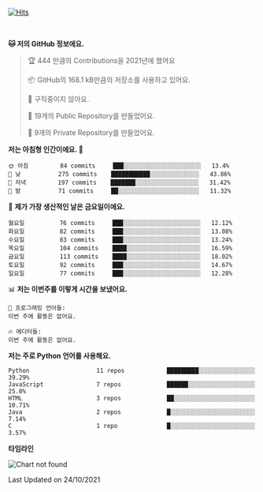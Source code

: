 [![Hits](https://hits.seeyoufarm.com/api/count/incr/badge.svg?url=https%3A%2F%2Fgithub.com%2FSoohan-Park&count_bg=%23000000&title_bg=%23828282&icon=gradle.svg&icon_color=%23FFFFFF&title=Visited&edge_flat=false)](https://hits.seeyoufarm.com)  

<br/>

<!--START_SECTION:waka-->
**🐱 저의 GitHub 정보에요.** 

> 🏆 444 만큼의 Contributions을 2021년에 했어요
 > 
> 📦 GitHub의 168.1 kB만큼의 저장소를 사용하고 있어요. 
 > 
> 🚫 구직중이지 않아요.
 > 
> 📜 19개의 Public Repository를 만들었어요. 
 > 
> 🔑 9개의 Private Repository를 만들었어요.  
 > 
**저는 아침형 인간이에요. 🐤** 

```text
🌞 아침         84 commits     ███░░░░░░░░░░░░░░░░░░░░░░   13.4% 
🌆 낮　         275 commits    ███████████░░░░░░░░░░░░░░   43.86% 
🌃 저녁         197 commits    ███████░░░░░░░░░░░░░░░░░░   31.42% 
🌙 밤　         71 commits     ██░░░░░░░░░░░░░░░░░░░░░░░   11.32%

```
📅 **제가 가장 생산적인 날은 금요일이에요.** 

```text
월요일          76 commits     ███░░░░░░░░░░░░░░░░░░░░░░   12.12% 
화요일          82 commits     ███░░░░░░░░░░░░░░░░░░░░░░   13.08% 
수요일          83 commits     ███░░░░░░░░░░░░░░░░░░░░░░   13.24% 
목요일          104 commits    ████░░░░░░░░░░░░░░░░░░░░░   16.59% 
금요일          113 commits    ████░░░░░░░░░░░░░░░░░░░░░   18.02% 
토요일          92 commits     ███░░░░░░░░░░░░░░░░░░░░░░   14.67% 
일요일          77 commits     ███░░░░░░░░░░░░░░░░░░░░░░   12.28%

```


📊 **저는 이번주를 이렇게 시간을 보냈어요.** 

```text
💬 프로그래밍 언어들: 
이번 주에 활동은 없어요.

🔥 에디터들: 
이번 주에 활동은 없어요.

```

**저는 주로 Python 언어를 사용해요.** 

```text
Python                   11 repos            █████████░░░░░░░░░░░░░░░░   39.29% 
JavaScript               7 repos             ██████░░░░░░░░░░░░░░░░░░░   25.0% 
HTML                     3 repos             ██░░░░░░░░░░░░░░░░░░░░░░░   10.71% 
Java                     2 repos             █░░░░░░░░░░░░░░░░░░░░░░░░   7.14% 
C                        1 repo              █░░░░░░░░░░░░░░░░░░░░░░░░   3.57%

```


**타임라인**

![Chart not found](https://raw.githubusercontent.com/Soohan-Park/Soohan-Park/master/charts/bar_graph.png) 


 Last Updated on 24/10/2021
<!--END_SECTION:waka-->
